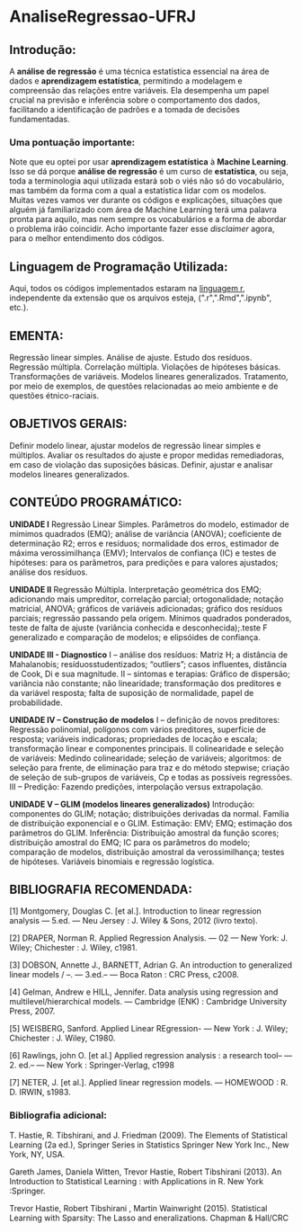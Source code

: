 # AnaliseRegressao-UFRJ

## Introdução:
A **análise de regressão** é uma técnica estatística essencial na área de dados e **aprendizagem estatística**, permitindo a modelagem e compreensão das relações entre variáveis. Ela desempenha um papel crucial na previsão e inferência sobre o comportamento dos dados, facilitando a identificação de padrões e a tomada de decisões fundamentadas.

### Uma pontuação importante:
Note que eu optei por usar **aprendizagem estatística** à **Machine Learning**. Isso se dá porque **análise de regressão** é um curso de **estatística**, ou seja, toda a terminologia aqui utilizada estará sob o viés não só do vocabulário, mas também da forma com a qual a estatística lidar com os modelos. Muitas vezes vamos ver durante os códigos e explicações, situações que alguém já familiarizado com área de Machine Learning terá uma palavra pronta para aquilo, mas nem sempre os vocabulários e a forma de abordar o problema irão coincidir. Acho importante fazer esse *disclaimer* agora, para o melhor entendimento dos códigos.

## Linguagem de Programação Utilizada:
Aqui, todos os códigos implementados estaram na [linguagem r](https://www.r-project.org/other-docs.html), independente da extensão que os arquivos esteja, (".r",".Rmd",".ipynb", etc.). 

## EMENTA:
Regressão linear simples. Análise de ajuste. Estudo dos resíduos. Regressão múltipla. Correlação múltipla. Violações de
hipóteses básicas. Transformações de variáveis. Modelos lineares generalizados. Tratamento, por meio de exemplos, de
questões relacionadas ao meio ambiente e de questões étnico-raciais.

## OBJETIVOS GERAIS:
Definir modelo linear, ajustar modelos de regressão linear simples e múltiplos. Avaliar os resultados do ajuste e propor
medidas remediadoras, em caso de violação das suposições básicas. Definir, ajustar e analisar modelos lineares
generalizados.

## CONTEÚDO PROGRAMÁTICO:

**UNIDADE I**
Regressão Linear Simples. Parâmetros do modelo, estimador de mímimos quadrados (EMQ); análise de variância (ANOVA);
coeficiente de determinação R2; erros e resíduos; normalidade dos erros, estimador de máxima verossimilhança (EMV);
Intervalos de confiança (IC) e testes de hipóteses: para os parâmetros, para predições e para valores ajustados; análise dos
resíduos.

**UNIDADE II**
Regressão Múltipla. Interpretação geométrica dos EMQ; adicionando mais umpreditor, correlação parcial; ortogonalidade;
notação matricial, ANOVA; gráficos de variáveis adicionadas; gráfico dos resíduos parciais; regressão passando pela origem.
Mínimos quadrados ponderados, teste de falta de ajuste (variância conhecida e desconhecida);.teste F generalizado e
comparação de modelos; e elipsóides de confiança.

**UNIDADE III - Diagnostico**
I – análise dos resíduos: Matriz H; a distância de Mahalanobis; resíduosstudentizados; “outliers”;
casos influentes, distância de Cook, Di e sua magnitude.
II – sintomas e terapias: Gráfico de dispersão; variância não constante; não linearidade; transformação dos preditores e da
variável resposta; falta de suposição de normalidade, papel de probabilidade.

**UNIDADE IV – Construção de modelos**
I – definição de novos preditores: Regressão polinomial, polígonos com vários preditores, superfície de resposta; variáveis
indicadoras; propriedades de locação e escala; transformação linear e componentes principais.
II colinearidade e seleção de variáveis: Medindo colinearidade; seleção de variáveis; algoritmos: de seleção para frente, de
eliminação para traz e do método stepwise; criação de seleção de sub-grupos de variáveis, Cp e todas as possíveis
regressões.
III – Predição: Fazendo predições, interpolação versus extrapolação.

**UNIDADE V – GLIM (modelos lineares generalizados)**
Introdução: componentes do GLIM; notação; distribuições derivadas da normal.
Família de distribuição exponencial e o GLIM.
Estimação: EMV; EMQ; estimação dos parâmetros do GLIM.
Inferência: Distribuição amostral da função scores; distribuição amostral do EMQ; IC para os parâmetros do modelo;
comparação de modelos, distribuição amostral da verossimilhança; testes de hipóteses. Variáveis binomiais e regressão
logística.


## BIBLIOGRAFIA RECOMENDADA:
[1] Montgomery, Douglas C. [et al.]. Introduction to linear regression analysis — 5.ed. — Neu Jersey : J. Wiley & Sons, 2012
(livro texto).

[2] DRAPER, Norman R. Applied Regression Analysis. — 02 — New York: J. Wiley; Chichester : J. Wiley, c1981.

[3] DOBSON, Annette J., BARNETT, Adrian G. An introduction to generalized linear models / –. — 3.ed.– — Boca Raton : CRC
Press, c2008.

[4] Gelman, Andrew e HILL, Jennifer. Data analysis using regression and multilevel/hierarchical models. — Cambridge (ENK)
: Cambridge University Press, 2007.

[5] WEISBERG, Sanford. Applied Linear REgression- — New York : J. Wiley; Chichester : J. Wiley, C1980.

[6] Rawlings, john O. [et al.] Applied regression analysis : a research tool– — 2. ed.– — New York : Springer-Verlag, c1998

[7] NETER, J. [et al.]. Applied linear regression models. — HOMEWOOD : R. D. IRWIN, s1983.

### Bibliografia adicional:
T. Hastie, R. Tibshirani, and J. Friedman (2009). The Elements of Statistical Learning (2a ed.), Springer Series in Statistics
Springer New York Inc., New York, NY, USA.

Gareth James, Daniela Witten, Trevor Hastie, Robert Tibshirani (2013). An Introduction to Statistical Learning : with
Applications in R. New York :Springer.

Trevor Hastie, Robert Tibshirani , Martin Wainwright (2015). Statistical Learning with Sparsity: The Lasso and eneralizations.
Chapman & Hall/CRC
